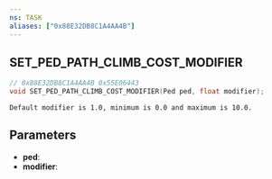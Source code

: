 ```yaml
---
ns: TASK
aliases: ["0x88E32DB8C1A4AA4B"]
---
```

## SET_PED_PATH_CLIMB_COST_MODIFIER

```c
// 0x88E32DB8C1A4AA4B 0x55E06443
void SET_PED_PATH_CLIMB_COST_MODIFIER(Ped ped, float modifier);
```

```
Default modifier is 1.0, minimum is 0.0 and maximum is 10.0.
```

## Parameters
* **ped**: 
* **modifier**: 


